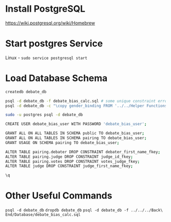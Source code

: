 # Install PostgreSQL

https://wiki.postgresql.org/wiki/Homebrew

# Start postgres Service
Linux - `sudo service postgresql start`

# Load Database Schema

```bash
createdb debate_db

psql -d debate_db -f debate_bias_calc.sql # some unique constraint error are fine here
psql -d debate_db -c "\copy gender_binding FROM '../../Helper Functions/Python/Scratch Work/Gender Analysis/gender_compendium.csv' WITH (FORMAT CSV, HEADER)"

sudo -u postgres psql -d debate_db

CREATE USER debate_bias_user WITH PASSWORD 'debate_bias_user';

GRANT ALL ON ALL TABLES IN SCHEMA public TO debate_bias_user;
GRANT ALL ON ALL TABLES IN SCHEMA pairing TO debate_bias_user;
GRANT USAGE ON SCHEMA pairing TO debate_bias_user;

ALTER TABLE pairing.debater DROP CONSTRAINT debater_first_name_fkey;
ALTER TABLE pairing.judge DROP CONSTRAINT judge_id_fkey;
ALTER TABLE pairing.votes DROP CONSTRAINT votes_judge_fkey;
ALTER TABLE judge DROP CONSTRAINT judge_first_name_fkey;

\q

```

# Other Useful Commands
`psql -d debate_db`
`dropdb debate_db`
`psql -d debate_db -f ../../../Back\ End/Database/debate_bias_calc.sql`
